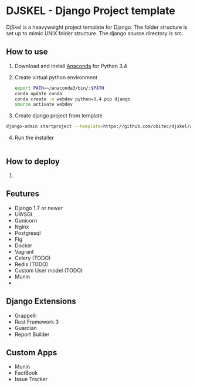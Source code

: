 DJSKEL - Django Project template
================================

DjSkel is a heavyweight project template for Django. The folder structure is set up to mimic UNIX folder structure. The django source directory is src.

How to use
----------
1. Download and install [Anaconda](https://warehouse.python.org/project/gunicorn/) for Python 3.4
2. Create virtual python environment
    ```bash
    export PATH=~/anaconda3/bin/:$PATH
    conda update conda
    conda create -n webdev python=3.4 pip django
    source activate webdev
    ```

3. Create django project from template
```bash
django-admin startproject --template=https://github.com/obitec/djskel/archive/master.zip --extension=py --extension=conf --extension=sh --extension=ini {{ project_name }}
```
4. Run the installer
```bash
```


How to deploy
-------------
1. 




Feutures
--------
- Django 1.7 or newer
- UWSGI
- Gunicorn
- Nginx
- Postgresql
- Fig
- Docker
- Vagrant
- Celery (TODO)
- Redis (TODO)
- Custom User model (TODO)
- Munin
- 

Django Extensions
-----------------
- Grappelli
- Rest Framework 3
- Guardian
- Report Builder

Custom Apps
--------------
- Munin
- FactBook
- Issue Tracker


